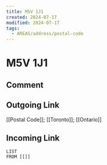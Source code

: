 ```yaml
---
title: M5V 1J1
created: 2024-07-17
modified: 2024-07-17
tags:
  - AREAS/address/postal-code
---
```

# M5V 1J1
## Comment

## Outgoing Link
[[Postal Code]]; [[Toronto]]; [[Ontario]]
## Incoming Link
```dataview
LIST
FROM [[]]
```
